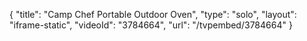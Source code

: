 {
    "title": "Camp Chef Portable Outdoor Oven",
    "type": "solo",
    "layout": "iframe-static",
    "videoId": "3784664",
    "url": "\/tvpembed\/3784664"
}